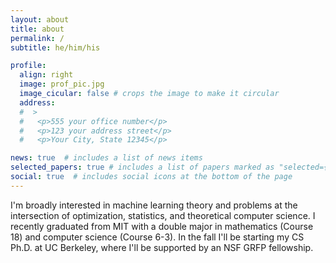 ```yaml
---
layout: about
title: about
permalink: /
subtitle: he/him/his

profile:
  align: right
  image: prof_pic.jpg
  image_cicular: false # crops the image to make it circular
  address:
  #  >
  #   <p>555 your office number</p>
  #   <p>123 your address street</p>
  #   <p>Your City, State 12345</p>

news: true  # includes a list of news items
selected_papers: true # includes a list of papers marked as "selected={true}"
social: true  # includes social icons at the bottom of the page
---
```


I'm broadly interested in machine learning theory and problems at the intersection of optimization, statistics, and theoretical computer science. I recently graduated from MIT with a double major in mathematics (Course 18) and computer science (Course 6-3). In the fall I'll be starting my CS Ph.D. at UC Berkeley, where I'll be supported by an NSF GRFP fellowship. 

